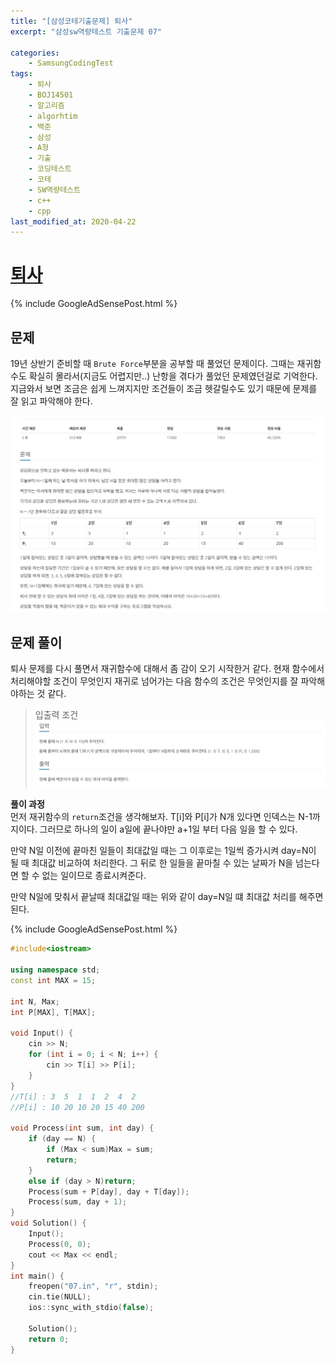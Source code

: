 ```yaml
---
title: "[삼성코테기출문제] 퇴사"
excerpt: "삼성sw역량테스트 기출문제 07"

categories:
    - SamsungCodingTest
tags:
    - 퇴사
    - BOJ14501
    - 알고리즘
    - algorhtim
    - 백준
    - 삼성
    - A형
    - 기출
    - 코딩테스트
    - 코테
    - SW역량테스트
    - c++
    - cpp  
last_modified_at: 2020-04-22
---  
```

# [퇴사](https://www.acmicpc.net/problem/14501)  
  
{% include GoogleAdSensePost.html %}  

## 문제  
19년 상반기 준비할 때 `Brute Force`부분을 공부할 때 풀었던 문제이다. 그때는 재귀함수도 확실히 몰라서(지금도 어렵지만..) 난항을 겪다가 풀었던 문제였던걸로 기억한다. 지금와서 보면 조금은 쉽게 느껴지지만 조건들이 조금 헷갈릴수도 있기 때문에 문제를 잘 읽고 파악해야 한다.

[![문제](/assets/BOJ-samsung/2019-10-14-SamsungEX07-img01.jpg)](/assets/BOJ-samsung/2019-10-14-SamsungEX07-img01.jpg)  
  
## 문제 풀이  
퇴사 문제를 다시 풀면서 재귀함수에 대해서 좀 감이 오기 시작한거 같다. 현재 함수에서 처리해야할 조건이 무엇인지 재귀로 넘어가는 다음 함수의 조건은 무엇인지를 잘 파악해야하는 것 같다.  
>입출력 조건  
[![입력](/assets/BOJ-samsung/2019-10-14-SamsungEX07-img02.jpg)](/assets/2019-10-14-SamsungEX07-img02.jpg)  
 
  
__풀이 과정__  
먼저 재귀함수의 `return`조건을 생각해보자. T[i]와 P[i]가 N개 있다면 인덱스는 N-1까지이다. 그러므로 하나의 일이 a일에 끝나야만 a+1일 부터 다음 일을 할 수 있다.  
  
만약 N일 이전에 끝마친 일들이 최대값일 때는 그 이후로는 1일씩 증가시켜 day=N이 될 때 최대값 비교하여 처리한다. 그 뒤로 한 일들을 끝마칠 수 있는 날짜가 N을 넘는다면 할 수 없는 일이므로 종료시켜준다.  
  
만약 N일에 맞춰서 끝날때 최대값일 때는 위와 같이 day=N일 떄 최대값 처리를 해주면 된다.  
  
{% include GoogleAdSensePost.html %}

```cpp
#include<iostream>

using namespace std;
const int MAX = 15;

int N, Max;
int P[MAX], T[MAX];

void Input() {
	cin >> N;
	for (int i = 0; i < N; i++) {
		cin >> T[i] >> P[i];
	}
}
//T[i] : 3  5  1  1  2  4  2
//P[i] : 10 20 10 20 15 40 200

void Process(int sum, int day) {
	if (day == N) {
		if (Max < sum)Max = sum;
		return;
	}
	else if (day > N)return;	
	Process(sum + P[day], day + T[day]);
	Process(sum, day + 1);
}
void Solution() {
	Input();
	Process(0, 0);
	cout << Max << endl;
}
int main() {
	freopen("07.in", "r", stdin);
	cin.tie(NULL);
	ios::sync_with_stdio(false);

	Solution();
	return 0;
}
```